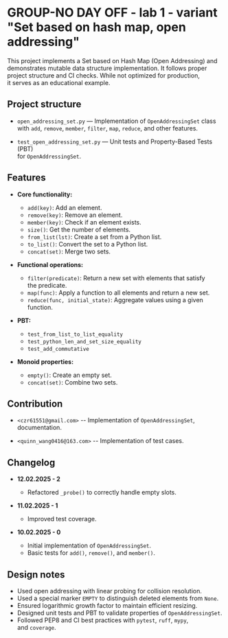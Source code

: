 # GROUP-NO DAY OFF - lab 1 - variant "Set based on hash map, open addressing"

This project implements a Set based on Hash Map (Open Addressing) and  
demonstrates mutable data structure implementation. It follows proper  
project structure and CI checks. While not optimized for production,  
it serves as an educational example.

## Project structure

- `open_addressing_set.py` — Implementation of `OpenAddressingSet` class  
  with `add`, `remove`, `member`, `filter`, `map`, `reduce`, and other features.

- `test_open_addressing_set.py` — Unit tests and Property-Based Tests (PBT)  
  for `OpenAddressingSet`.

## Features

- **Core functionality:**

  - `add(key)`: Add an element.
  - `remove(key)`: Remove an element.
  - `member(key)`: Check if an element exists.
  - `size()`: Get the number of elements.
  - `from_list(lst)`: Create a set from a Python list.
  - `to_list()`: Convert the set to a Python list.
  - `concat(set)`: Merge two sets.

- **Functional operations:**

  - `filter(predicate)`: Return a new set with elements that satisfy  
    the predicate.
  - `map(func)`: Apply a function to all elements and return a new set.
  - `reduce(func, initial_state)`: Aggregate values using a given function.

- **PBT:**

  - `test_from_list_to_list_equality`
  - `test_python_len_and_set_size_equality`
  - `test_add_commutative`

- **Monoid properties:**

  - `empty()`: Create an empty set.
  - `concat(set)`: Combine two sets.

## Contribution

- `<czr61551@gmail.com>` -- Implementation of `OpenAddressingSet`,  
  documentation.

- `<quinn_wang0416@163.com>` -- Implementation of test cases.

## Changelog

- **12.02.2025 - 2**
  
  - Refactored `_probe()` to correctly handle empty slots.

- **11.02.2025 - 1**
  
  - Improved test coverage.

- **10.02.2025 - 0**
  
  - Initial implementation of `OpenAddressingSet`.
  - Basic tests for `add()`, `remove()`, and `member()`.

## Design notes

- Used open addressing with linear probing for collision resolution.
- Used a special marker `EMPTY` to distinguish deleted elements from `None`.
- Ensured logarithmic growth factor to maintain efficient resizing.
- Designed unit tests and PBT to validate properties of `OpenAddressingSet`.
- Followed PEP8 and CI best practices with `pytest`, `ruff`, `mypy`,  
  and `coverage`.
